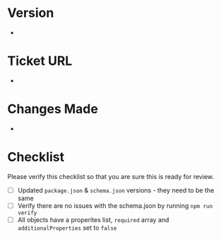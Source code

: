 # Version

-

# Ticket URL

-

# Changes Made

-

# Checklist

Please verify this checklist so that you are sure this is ready for review.

- [ ] Updated `package.json` & `schema.json` versions - they need to be the same
- [ ] Verify there are no issues with the schema.json by running `npm run verify`
- [ ] All objects have a properites list, `required` array and `additionalProperties` set to `false`
